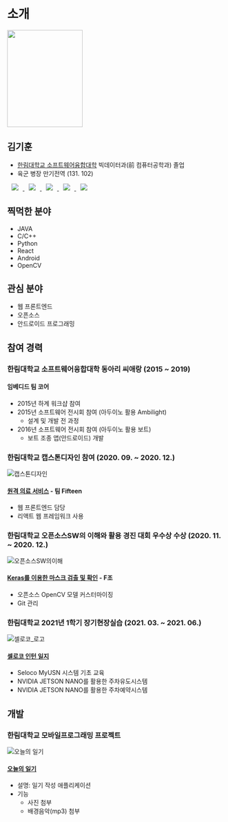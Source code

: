 # 소개

<img src="/img/kihoon_2021.jpg" width="175" height="225">

## 김기훈
* [한림대학교 소프트웨어융합대학](https://sw.hallym.ac.kr/) 빅데이터과(前 컴퓨터공학과) 졸업
* 육군 병장 만기전역 (131. 102)
<a href="https://instagram.com/daedukim">
    <img 
        src="http://img.shields.io/badge/-Instagram-black?style=flat&logo=Instagram&link=https://instagram.com/daedukim"
        style="height : auto; margin-left : 10px; margin-right : 10px;"/>
</a>
<a href="https://www.facebook.com/daedu4fabk">
    <img 
        src="http://img.shields.io/badge/-Facebook-black?style=flat&logo=Facebook&link=https://www.facebook.com/daedu4fabk"
        style="height : auto; margin-left : 10px; margin-right : 10px;"/>
</a>
<a href="https://twitter.com/DaeDuTwit">
    <img 
        src="http://img.shields.io/badge/-Twitter-black?style=flat&logo=Twitter&link=https://twitter.com/DaeDuTwit"
        style="height : auto; margin-left : 10px; margin-right : 10px;"/>  
</a>
<a href="mailto:daedu0813@gmail.com">
    <img 
        src="http://img.shields.io/badge/-Gmail-black?style=flat&logo=Gmail&link=mailto:daedu0813@gmail.com"
        style="height : auto; margin-left : 10px; margin-right : 10px;"/>
</a>
<a href="https://www.rocketpunch.com/@daedu0813">
    <img 
        src="http://img.shields.io/badge/-Rocketpunch-6078FF?style=flat&link=https://www.rocketpunch.com/@daedu0813"
        style="height : auto; margin-left : 10px; margin-right : 10px;"/>
</a>

## 찍먹한 분야
* JAVA
* C/C++
* Python
* React
* Android
* OpenCV

## 관심 분야
* 웹 프론트엔드  
* 오픈소스  
* 안드로이드 프로그래밍 

## 참여 경력
### 한림대학교 소프트웨어융합대학 동아리 씨애랑 (2015 ~ 2019)
#### 임베디드 팀 코어
* 2015년 하계 워크샵 참여
* 2015년 소프트웨어 전시회 참여 (아두이노 활용 Ambilight)
  - 설계 및 개발 전 과정 
* 2016년 소프트웨어 전시회 참여 (아두이노 활용 보트)
  - 보트 조종 앱(안드로이드) 개발
  

### 한림대학교 캡스톤디자인 참여 (2020. 09. ~ 2020. 12.)
![캡스톤디자인](/img/capstone.png "참여")
#### [원격 의료 서비스](https://github.com/Fifteen-rm/frontend) - 팀 Fifteen
* 웹 프론트엔드 담당
* 리액트 웹 프레임워크 사용


### 한림대학교 오픈소스SW의 이해와 활용 경진 대회 우수상 수상 (2020. 11. ~ 2020. 12.)
![오픈소스SW의이해](/img/keras.png "우수상 수상")
#### [Keras를 이용한 마스크 검출 및 확인](https://github.com/sunnyleeee/OpenSource_Team-F) - F조
* 오픈소스 OpenCV 모델 커스터마이징
* Git 관리

### 한림대학교 2021년 1학기 장기현장실습 (2021. 03. ~ 2021. 06.)
![셀로코_로고](/img/seloco.png "셀로코 로고")
#### [셀로코 인턴 일지](https://github.com/daedu0813/seloco_intern)
* Seloco MyUSN 시스템 기초 교육
* NVIDIA JETSON NANO를 활용한 주차유도시스템
* NVIDIA JETSON NANO를 활용한 주차예약시스템

## 개발
### 한림대학교 모바일프로그래밍 프로젝트
![오늘의 일기](/img/mp.jpg)
#### [오늘의 일기](https://github.com/daedu0813/2020-2-MobileProgrammingProject)
* 설명: 일기 작성 애플리케이션
* 기능
  - 사진 첨부
  - 배경음악(mp3) 첨부
